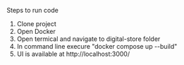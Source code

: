 Steps to run code
1. Clone project
2. Open Docker
3. Open termical and navigate to digital-store folder
4. In command line execure "docker compose up --build"
5. UI is available at http://localhost:3000/
